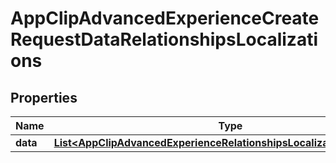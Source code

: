 

# AppClipAdvancedExperienceCreateRequestDataRelationshipsLocalizations


## Properties

| Name | Type | Description | Notes |
|------------ | ------------- | ------------- | -------------|
|**data** | [**List&lt;AppClipAdvancedExperienceRelationshipsLocalizationsDataInner&gt;**](AppClipAdvancedExperienceRelationshipsLocalizationsDataInner.md) |  |  |



